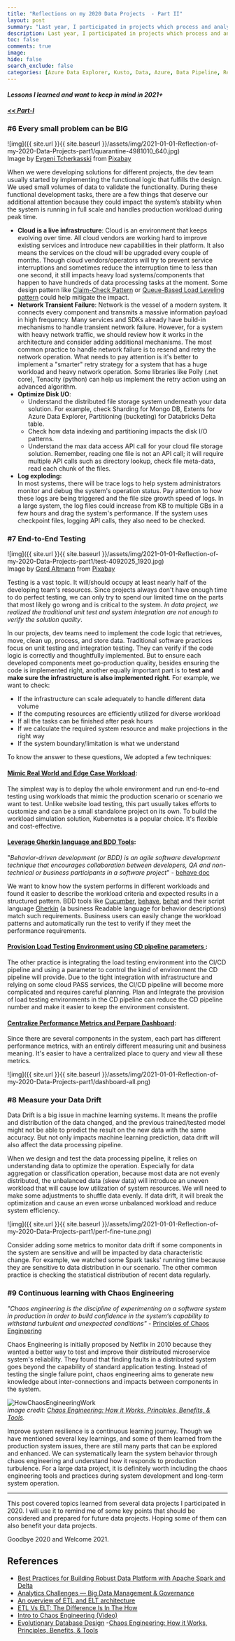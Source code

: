 ```yaml
---
title: "Reflections on my 2020 Data Projects  - Part II"
layout: post
summary: "Last year, I participated in projects which process and analyze terabytes of data daily. We managed to have the system went production successfully and it is now processing data from different continents 24x7. Here are some learnings on the journey."
description: Last year, I participated in projects which process and analyze terabytes of data daily. We managed to have the system went production successfully and it is now processing data from different continents 24x7. Here are some learnings on the journey.
toc: false
comments: true
image: 
hide: false
search_exclude: false
categories: [Azure Data Explorer, Kusto, Data, Azure, Data Pipeline, Reflections]
---
```


####  _Lessons I learned and want to keep in mind in 2021+_

___[<< Part-I](https://herman-wu.github.io/blogs/azure%20data%20explorer/kusto/data/azure/data%20pipeline/reflections/2021/01/01/Reflection-of-my-2020-Data-Projects-part1.html)___ 

### #6 Every small problem can be BIG

![img]({{ site.url }}{{ site.baseurl }}/assets/img/2021-01-01-Reflection-of-my-2020-Data-Projects-part1/quarantine-4981010_640.jpg)
<br>
Image by <a href="https://pixabay.com/users/evgenit-4930349/?utm_source=link-attribution&amp;utm_medium=referral&amp;utm_campaign=image&amp;utm_content=4981010">Evgeni Tcherkasski</a> from <a href="https://pixabay.com/?utm_source=link-attribution&amp;utm_medium=referral&amp;utm_campaign=image&amp;utm_content=4981010">Pixabay</a>

When we were developing solutions for different projects, the dev team usually started by implementing the functional logic that fulfills the design. We used small volumes of data to validate the functionality. During these functional development tasks, there are a few things that deserve our additional attention because they could impact the system’s stability when the system is running in full scale and handles production workload during peak time.

- __Cloud is a live infrastructure__: Cloud is an environment that keeps evolving over time. All cloud vendors are working hard to improve existing services and introduce new capabilities in their platform. It also means the services on the cloud will be upgraded every couple of months. Though cloud vendors/operators will try to prevent service interruptions and sometimes reduce the interruption time to less than one second, it still impacts heavy load systems/components that happen to have hundreds of data processing tasks at the moment. Some design pattern like 
[Claim-Check Pattern](https://docs.microsoft.com/en-us/azure/architecture/patterns/claim-check) or [Queue-Based Load Leveling pattern](https://docs.microsoft.com/en-us/azure/architecture/patterns/queue-based-load-leveling) could help mitigate the impact.  
- __Network Transient Failure__: Network is the vessel of a modern system. It connects every component and transmits a massive information payload in high frequency. Many services and SDKs already have build-in mechanisms to handle transient network failure. However, for a system with heavy network traffic, we should review how it works in the architecture and consider adding additional mechanisms. 
The most common practice to handle network failure is to resend and retry the network operation. What needs to pay attention is it's better to implement a "smarter" retry strategy for a system that has a huge workload and heavy network operation. Some libraries like Polly (.net core), Tenacity (python) can help us implement the retry action using an advanced algorithm. 
- __Optimize Disk I/O__: 
    - Understand the distributed file storage system underneath your data solution. For example, check Sharding for Mongo DB, Extents for Azure Data Explorer, Partitioning (bucketing) for Databricks Delta table.
    -  Check how data indexing and partitioning impacts the disk I/O patterns.
    - Understand the max data access API call for your cloud file storage solution. Remember, reading one file is not an API call; it will require multiple API calls such as directory lookup, check file meta-data, read each chunk of the files. 
- __Log exploding:__  
    In most systems, there will be trace logs to help system administrators monitor and debug the system's operation status. Pay attention to how these logs are being triggered and the file size growth speed of logs. In a large system, the log files could increase from KB to multiple GBs in a few hours and drag the system's performance. If the system uses checkpoint files, logging API calls, they also need to be checked. 


### #7 End-to-End Testing 

![img]({{ site.url }}{{ site.baseurl }}/assets/img/2021-01-01-Reflection-of-my-2020-Data-Projects-part1/test-4092025_1920.jpg)
<br>
Image by <a href="https://pixabay.com/users/geralt-9301/?utm_source=link-attribution&amp;utm_medium=referral&amp;utm_campaign=image&amp;utm_content=4092025">Gerd Altmann</a> from <a href="https://pixabay.com/?utm_source=link-attribution&amp;utm_medium=referral&amp;utm_campaign=image&amp;utm_content=4092025">Pixabay</a>

Testing is a vast topic. It will/should occupy at least nearly half of the developing team's resources. Since projects always don't have enough time to do perfect testing, we can only try to spend our limited time on the parts that most likely go wrong and is critical to the system. _In data project, we realized the traditional unit test and system integration are not enough to verify the solution quality_.  

In our projects, dev teams need to implement the code logic that retrieves, move, clean up,  process, and store data. Traditional software practices focus on unit testing and integration testing. They can verify if the code logic is correctly and thoughtfully implemented. But to ensure each developed components meet go-production quality, besides ensuring the code is implemented right, another equally important part is to __test and make sure the infrastructure is also implemented right__. For example, we want to check:
- If the infrastructure can scale adequately to handle different data volume
- If the computing resources are efficiently utilized for diverse workload
- If all the tasks can be finished after peak hours
- If we calculate the required system resource and make projections in the right way  
- If the system boundary/limitation is what we understand 

To know the answer to these questions, We adopted a few techniques: 

####  <u>Mimic Real World and Edge Case Workload</u>: 
The simplest way is to deploy the whole environment and run end-to-end testing using workloads that mimic the production scenario or scenario we want to test. Unlike website load testing, this part usually takes efforts to customize and can be a small standalone project on its own. To build the workload simulation solution, Kubernetes is a popular choice. It's flexible and cost-effective. 


####  <u>Leverage Gherkin language and BDD Tools</u>: 

"_Behavior-driven development (or BDD) is an agile software development technique that encourages collaboration between developers, QA and non-technical or business participants in a software project_" - [behave doc](https://behave.readthedocs.io/en/stable/philosophy.html)

We want to know how the system performs in different workloads and found it easier to describe the workload criteria and expected results in a structured pattern. BDD tools like [Cucumber](https://en.wikipedia.org/wiki/Cucumber_(software)), [behave](https://behave.readthedocs.io), [behat](https://docs.behat.org/en/latest/) and their script language [Gherkin](https://behave.readthedocs.io/en/stable/philosophy.html#the-gherkin-language) (a business Readable language for behavior descriptions) match such requirements. Business users can easily change the workload patterns and automatically run the test to verify if they meet the performance requirements. 

####  <u>Provision Load Testing Environment using CD pipeline parameters </u>: 
The other practice is integrating the load testing environment into the CI/CD pipeline and using a parameter to control the kind of environment the CD pipeline will provide. Due to the tight integration with infrastructure and relying on some cloud PASS services, the CI/CD pipeline will become more complicated and requires careful planning. Plan and Integrate the provision of load testing environments in the CD pipeline can reduce the CD pipeline number and make it easier to keep the environment consistent. 


####  <u>Centralize Performance Metrics and Perpare Dashboard</u>: 
Since there are several components in the system, each part has different performance metrics, with an entirely different measuring unit and business meaning. It's easier to have a centralized place to query and view all these metrics. 

![img]({{ site.url }}{{ site.baseurl }}/assets/img/2021-01-01-Reflection-of-my-2020-Data-Projects-part1/dashboard-all.png)


### #8 Measure your Data Drift 

Data Drift is a big issue in machine learning systems. It means the profile and distribution of the data changed, and the previous trained/tested model might not be able to predict the result on the new data with the same accuracy. But not only impacts machine learning prediction, data drift will also affect the data processing pipeline. 

When we design and test the data processing pipeline, it relies on understanding data to optimize the operation. Especially for data aggregation or classification operation, because most data are not evenly distributed, the unbalanced data (skew data) will introduce an uneven workload that will cause low utilization of system resources. We will need to make some adjustments to shuffle data evenly. If data drift, it will break the optimization and cause an even worse unbalanced workload and reduce system efficiency.  

![img]({{ site.url }}{{ site.baseurl }}/assets/img/2021-01-01-Reflection-of-my-2020-Data-Projects-part1/perf-fine-tune.png)

Consider adding some metrics to monitor data drift if some components in the system are sensitive and will be impacted by data characteristic change. For example, we watched some Spark tasks' running time because they are sensitive to data distribution in our scenario. The other common practice is checking the statistical distribution of recent data regularly. 


### #9 Continuous learning with Chaos Engineering

_"Chaos engineering is the discipline of experimenting on a software system in production in order to build confidence in the system‘s capability to withstand turbulent and unexpected conditions"_ - <u>[Principles of Chaos Engineering](https://principlesofchaos.org)</u>


Chaos Engineering is initially proposed by Netflix in 2010 because they wanted a better way to test and improve their distributed microservice system's reliability. They found that finding faults in a distributed system goes beyond the capability of standard application testing. Instead of testing the single failure point, chaos engineering aims to generate new knowledge about inter-connections and impacts between components in the system. 

![HowChaosEngineeringWork](https://phoenixnap.com/blog/wp-content/uploads/2020/10/how-chaos-engineering-works.jpg)
<br>
_image credit: [Chaos Engineering: How it Works, Principles, Benefits, & Tools](https://phoenixnap.com/blog/chaos-engineering)._

Improve system resilience is a continuous learning journey. Though we have mentioned several key learnings, and some of them learned from the production system issues, there are still many parts that can be explored and enhanced. We can systematically learn the system behavior through chaos engineering and understand how it responds to production turbulence.  For a large data project, it is definitely worth including the chaos engineering tools and practices during system development and long-term system operation.  

---


This post covered topics learned from several data projects I participated  in 2020. I will use it to remind me of some key points that should be considered and prepared for future data projects. Hoping some of them can also benefit your data projects. 

Goodbye 2020 and Welcome 2021. 





## References
- [Best Practices for Building Robust Data Platform with Apache Spark and Delta](https://databricks.com/session_na20/best-practices-for-building-robust-data-platform-with-apache-spark-and-delta)
- [Analytics Challenges — Big Data Management & Governance](https://medium.com/analytics-vidhya/big-data-management-governance-bce5f72821c1)
- [An overview of ETL and ELT architecture](https://www.sqlshack.com/an-overview-of-etl-and-elt-architecture/)
- [ETL Vs ELT: The Difference Is In The How](https://blog.panoply.io/etl-vs-elt-the-difference-is-in-the-how)
- [Intro to Chaos Engineering (Video)](https://www.youtube.com/watch?v=qHykK5pFRW4)
- [Evolutionary Database Design](https://martinfowler.com/articles/evodb.html#AllDatabaseArtifactsAreVersionControlledWithApplicationCode)
-[Chaos Engineering: How it Works, Principles, Benefits, & Tools
](https://phoenixnap.com/blog/chaos-engineering)
